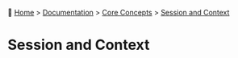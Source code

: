 🔖 [Home](../../../README.md) > [Documentation](../../README.md) > [Core Concepts](../README.md) > [Session and Context](./README.md)

# Session and Context